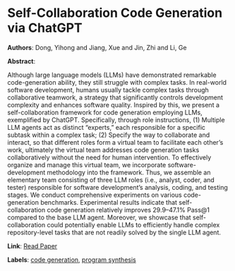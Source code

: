 # Self-Collaboration Code Generation via ChatGPT

**Authors**: Dong, Yihong and Jiang, Xue and Jin, Zhi and Li, Ge

**Abstract**:

Although large language models (LLMs) have demonstrated remarkable code-generation ability, they still struggle with complex tasks. In real-world software development, humans usually tackle complex tasks through collaborative teamwork, a strategy that significantly controls development complexity and enhances software quality. Inspired by this, we present a self-collaboration framework for code generation employing LLMs, exemplified by ChatGPT. Specifically, through role instructions, (1) Multiple LLM agents act as distinct “experts,” each responsible for a specific subtask within a complex task; (2) Specify the way to collaborate and interact, so that different roles form a virtual team to facilitate each other’s work, ultimately the virtual team addresses code generation tasks collaboratively without the need for human intervention. To effectively organize and manage this virtual team, we incorporate software-development methodology into the framework. Thus, we assemble an elementary team consisting of three LLM roles (i.e., analyst, coder, and tester) responsible for software development’s analysis, coding, and testing stages. We conduct comprehensive experiments on various code-generation benchmarks. Experimental results indicate that self-collaboration code generation relatively improves 29.9–47.1\% Pass@1 compared to the base LLM agent. Moreover, we showcase that self-collaboration could potentially enable LLMs to efficiently handle complex repository-level tasks that are not readily solved by the single LLM agent.

**Link**: [Read Paper](https://doi.org/10.1145/3672459)

**Labels**: [code generation](../../labels/code_generation.md), [program synthesis](../../labels/program_synthesis.md)
